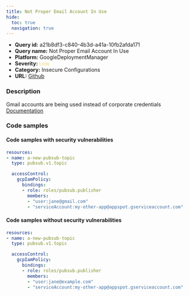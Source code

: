 ```yaml
---
title: Not Proper Email Account In Use
hide:
  toc: true
  navigation: true
---
```


<style>
  .highlight .hll {
    background-color: #ff171742;
  }
  .md-content {
    max-width: 1100px;
    margin: 0 auto;
  }
</style>

-   **Query id:** a21b8df3-c840-4b3d-a41a-10fb2afda171
-   **Query name:** Not Proper Email Account In Use
-   **Platform:** GoogleDeploymentManager
-   **Severity:** <span style="color:#edd57e">Low</span>
-   **Category:** Insecure Configurations
-   **URL:** [Github](https://github.com/Checkmarx/kics/tree/master/assets/queries/googleDeploymentManager/gcp/not_proper_email_account_in_use)

### Description
Gmail accounts are being used instead of corporate credentials<br>
[Documentation](https://cloud.google.com/deployment-manager/docs/configuration/set-access-control-resources)

### Code samples
#### Code samples with security vulnerabilities
```yaml title="Positive test num. 1 - yaml file" hl_lines="9"
resources:
- name: a-new-pubsub-topic
  type: pubsub.v1.topic

  accessControl:
    gcpIamPolicy:
      bindings:
      - role: roles/pubsub.publisher
        members:
        - "user:jane@gmail.com"
        - "serviceAccount:my-other-app@appspot.gserviceaccount.com"

```


#### Code samples without security vulnerabilities
```yaml title="Negative test num. 1 - yaml file"
resources:
- name: a-new-pubsub-topic
  type: pubsub.v1.topic

  accessControl:
    gcpIamPolicy:
      bindings:
      - role: roles/pubsub.publisher
        members:
        - "user:jane@example.com"
        - "serviceAccount:my-other-app@appspot.gserviceaccount.com"

```
